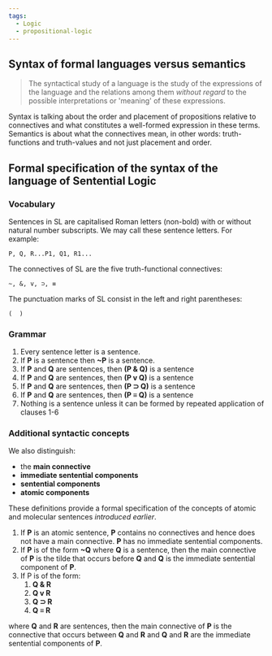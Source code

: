 ```yaml
---
tags:
  - Logic
  - propositional-logic
---
```


## Syntax of formal languages versus semantics

 > 
 > The syntactical study of a language is the study of the expressions of the language and the relations among them *without regard* to the possible interpretations or 'meaning' of these expressions.

Syntax is talking about the order and placement of propositions relative to connectives and what constitutes a well-formed expression in these terms. Semantics is about what the connectives mean, in other words: truth-functions and truth-values and not just placement and order.

## Formal specification of the syntax of the language of Sentential Logic

### Vocabulary

Sentences in SL are capitalised Roman letters (non-bold) with or without natural number subscripts. We may call these sentence letters. For example:

````plain
P, Q, R...P1, Q1, R1...
````

The connectives of SL are the five truth-functional connectives:

````
~, &, v, ⊃, ≡
````

The punctuation marks of SL consist in the left and right parentheses:

````
(  )
````

### Grammar

1. Every sentence letter is a sentence.
1. If **P** is a sentence then **~P** is a sentence.
1. If **P** and **Q** are sentences, then **(P & Q)** is a sentence
1. If **P** and **Q** are sentences, then **(P v Q)** is a sentence
1. If **P** and **Q** are sentences, then **(P ⊃ Q)** is a sentence
1. If **P** and **Q** are sentences, then **(P ≡ Q)** is a sentence
1. Nothing is a sentence unless it can be formed by repeated application of clauses 1-6

### Additional syntactic concepts

We also distinguish:

* the **main connective**
* **immediate sentential components**
* **sentential components**
* **atomic components**

These definitions provide a formal specification of the concepts of atomic and molecular sentences *introduced earlier*.

1. If **P** is an atomic sentence, **P** contains no connectives and hence does not have a main connective. **P** has no immediate sentential components.
1. If **P** is of the form **~Q** where **Q** is a sentence, then the main connective of **P** is the tilde that occurs before **Q** and **Q** is the immediate sentential component of **P**.
1. If P is of the form:
   1. **Q & R**
   1. **Q v R**
   1. **Q ⊃ R**
   1. **Q ≡ R**

where **Q** and **R** are sentences, then the main connective of **P** is the connective that occurs between **Q** and **R** and **Q** and **R** are the immediate sentential components of **P**.
